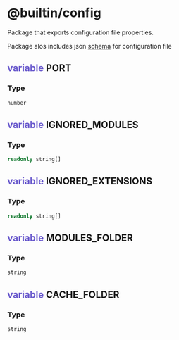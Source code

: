 # @builtin/config
Package that exports configuration file properties.

Package alos includes json [schema](./schema.json) for configuration file

## <span style="color: slateblue">variable</span> PORT

### Type
```ts
number
```
## <span style="color: slateblue">variable</span> IGNORED_MODULES

### Type
```ts
readonly string[]
```

## <span style="color: slateblue">variable</span> IGNORED_EXTENSIONS

### Type
```ts
readonly string[]
```

## <span style="color: slateblue">variable</span> MODULES_FOLDER

### Type
```ts
string
```

## <span style="color: slateblue">variable</span> CACHE_FOLDER

### Type
```ts
string
```